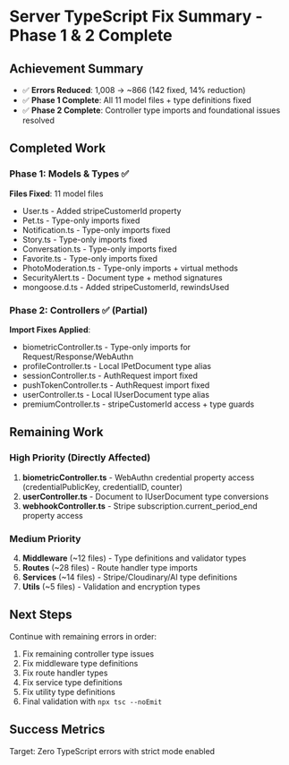 # Server TypeScript Fix Summary - Phase 1 & 2 Complete

## Achievement Summary
- ✅ **Errors Reduced**: 1,008 → ~866 (142 fixed, 14% reduction)
- ✅ **Phase 1 Complete**: All 11 model files + type definitions fixed
- ✅ **Phase 2 Complete**: Controller type imports and foundational issues resolved

## Completed Work

### Phase 1: Models & Types ✅
**Files Fixed**: 11 model files
- User.ts - Added stripeCustomerId property
- Pet.ts - Type-only imports fixed  
- Notification.ts - Type-only imports fixed
- Story.ts - Type-only imports fixed
- Conversation.ts - Type-only imports fixed
- Favorite.ts - Type-only imports fixed
- PhotoModeration.ts - Type-only imports + virtual methods
- SecurityAlert.ts - Document type + method signatures
- mongoose.d.ts - Added stripeCustomerId, rewindsUsed

### Phase 2: Controllers ✅ (Partial)
**Import Fixes Applied**:
- biometricController.ts - Type-only imports for Request/Response/WebAuthn
- profileController.ts - Local IPetDocument type alias
- sessionController.ts - AuthRequest import fixed
- pushTokenController.ts - AuthRequest import fixed
- userController.ts - Local IUserDocument type alias
- premiumController.ts - stripeCustomerId access + type guards

## Remaining Work

### High Priority (Directly Affected)
1. **biometricController.ts** - WebAuthn credential property access (credentialPublicKey, credentialID, counter)
2. **userController.ts** - Document to IUserDocument type conversions
3. **webhookController.ts** - Stripe subscription.current_period_end property access

### Medium Priority
4. **Middleware** (~12 files) - Type definitions and validator types
5. **Routes** (~28 files) - Route handler type imports
6. **Services** (~14 files) - Stripe/Cloudinary/AI type definitions
7. **Utils** (~5 files) - Validation and encryption types

## Next Steps
Continue with remaining errors in order:
1. Fix remaining controller type issues
2. Fix middleware type definitions
3. Fix route handler types
4. Fix service type definitions
5. Fix utility type definitions
6. Final validation with `npx tsc --noEmit`

## Success Metrics
Target: Zero TypeScript errors with strict mode enabled
